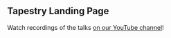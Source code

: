 ## Tapestry Landing Page

Watch recordings of the talks [on our YouTube channel](https://www.youtube.com/user/TapestryConference)!


